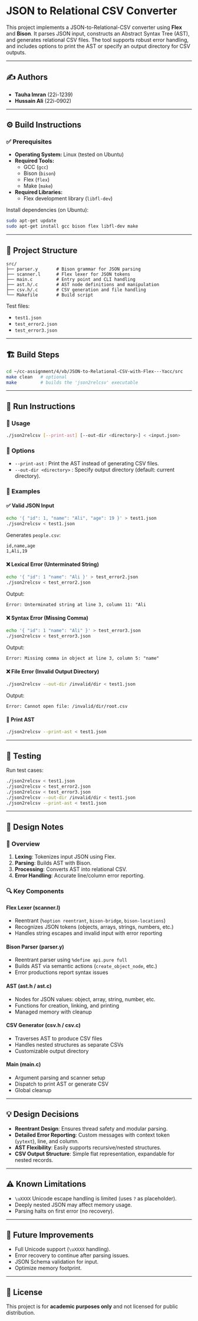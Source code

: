 # JSON to Relational CSV Converter

This project implements a JSON-to-Relational-CSV converter using **Flex** and **Bison**. It parses JSON input, constructs an Abstract Syntax Tree (AST), and generates relational CSV files. The tool supports robust error handling, and includes options to print the AST or specify an output directory for CSV outputs.

---

## ✍️ Authors

- **Tauha Imran** (22i-1239)  
- **Hussain Ali** (22i-0902)

---

## ⚙️ Build Instructions

### ✅ Prerequisites

- **Operating System:** Linux (tested on Ubuntu)
- **Required Tools:**
  - GCC (`gcc`)
  - Bison (`bison`)
  - Flex (`flex`)
  - Make (`make`)
- **Required Libraries:**
  - Flex development library (`libfl-dev`)

Install dependencies (on Ubuntu):
```bash
sudo apt-get update
sudo apt-get install gcc bison flex libfl-dev make
```

---

## 📁 Project Structure

```
src/
├── parser.y       # Bison grammar for JSON parsing
├── scanner.l      # Flex lexer for JSON tokens
├── main.c         # Entry point and CLI handling
├── ast.h/.c       # AST node definitions and manipulation
├── csv.h/.c       # CSV generation and file handling
└── Makefile       # Build script
```

Test files:
- `test1.json`
- `test_error2.json`
- `test_error3.json`

---

## 🏗️ Build Steps

```bash
cd ~/cc-assignment/4/vb/JSON-to-Relational-CSV-with-Flex---Yacc/src
make clean   # optional
make         # builds the 'json2relcsv' executable
```

---

## 🚀 Run Instructions

### 📌 Usage

```bash
./json2relcsv [--print-ast] [--out-dir <directory>] < <input.json>
```

### 🔧 Options

- `--print-ast` : Print the AST instead of generating CSV files.
- `--out-dir <directory>` : Specify output directory (default: current directory).

### 🧪 Examples

#### ✅ Valid JSON Input
```bash
echo '{ "id": 1, "name": "Ali", "age": 19 }' > test1.json
./json2relcsv < test1.json
```
Generates `people.csv`:
```
id,name,age
1,Ali,19
```

#### ❌ Lexical Error (Unterminated String)
```bash
echo '{ "id": 1 "name": "Ali }' > test_error2.json
./json2relcsv < test_error2.json
```
Output:
```
Error: Unterminated string at line 3, column 11: "Ali
```

#### ❌ Syntax Error (Missing Comma)
```bash
echo '{ "id": 1 "name": "Ali" }' > test_error3.json
./json2relcsv < test_error3.json
```
Output:
```
Error: Missing comma in object at line 3, column 5: "name"
```

#### ❌ File Error (Invalid Output Directory)
```bash
./json2relcsv --out-dir /invalid/dir < test1.json
```
Output:
```
Error: Cannot open file: /invalid/dir/root.csv
```

#### 🌲 Print AST
```bash
./json2relcsv --print-ast < test1.json
```

---

## 🧪 Testing

Run test cases:
```bash
./json2relcsv < test1.json
./json2relcsv < test_error2.json
./json2relcsv < test_error3.json
./json2relcsv --out-dir /invalid/dir < test1.json
./json2relcsv --print-ast < test1.json
```

---

## 🧠 Design Notes

### 🔄 Overview

1. **Lexing**: Tokenizes input JSON using Flex.
2. **Parsing**: Builds AST with Bison.
3. **Processing**: Converts AST into relational CSV.
4. **Error Handling**: Accurate line/column error reporting.

### 🔍 Key Components

#### **Flex Lexer (scanner.l)**
- Reentrant (`%option reentrant`, `bison-bridge`, `bison-locations`)
- Recognizes JSON tokens (objects, arrays, strings, numbers, etc.)
- Handles string escapes and invalid input with error reporting

#### **Bison Parser (parser.y)**
- Reentrant parser using `%define api.pure full`
- Builds AST via semantic actions (`create_object_node`, etc.)
- Error productions report syntax issues

#### **AST (ast.h / ast.c)**
- Nodes for JSON values: object, array, string, number, etc.
- Functions for creation, linking, and printing
- Managed memory with cleanup

#### **CSV Generator (csv.h / csv.c)**
- Traverses AST to produce CSV files
- Handles nested structures as separate CSVs
- Customizable output directory

#### **Main (main.c)**
- Argument parsing and scanner setup
- Dispatch to print AST or generate CSV
- Global cleanup

---

## 💡 Design Decisions

- **Reentrant Design**: Ensures thread safety and modular parsing.
- **Detailed Error Reporting**: Custom messages with context token (`yytext`), line, and column.
- **AST Flexibility**: Easily supports recursive/nested structures.
- **CSV Output Structure**: Simple flat representation, expandable for nested records.

---

## ⚠️ Known Limitations

- `\uXXXX` Unicode escape handling is limited (uses `?` as placeholder).
- Deeply nested JSON may affect memory usage.
- Parsing halts on first error (no recovery).

---

## 🌱 Future Improvements

- Full Unicode support (`\uXXXX` handling).
- Error recovery to continue after parsing issues.
- JSON Schema validation for input.
- Optimize memory footprint.

---

## 📄 License

This project is for **academic purposes only** and not licensed for public distribution.
